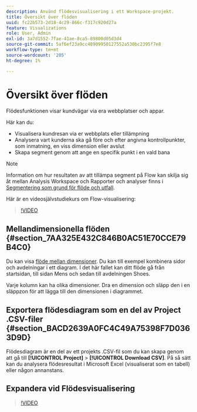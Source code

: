 ```yaml
---
description: Använd flödesvisualisering i ett Workspace-projekt.
title: Översikt över flöden
uuid: fc22b573-2d18-4c29-866c-f317c920d27a
feature: Visualizations
role: User, Admin
exl-id: 3a7d1552-7fae-41ae-8ca5-89800d05d3d4
source-git-commit: 5af6ef23a9cc48909950127552a530bc2395f7e8
workflow-type: tm+mt
source-wordcount: '205'
ht-degree: 1%

---
```


# Översikt över flöden

Flödesfunktionen visar kundvägar via era webbplatser och appar.

Här kan du:

* Visualisera kundresan via er webbplats eller tillämpning
* Analysera vart kunderna ska gå före och efter angivna kontrollpunkter, som inmatning, en viss dimension eller avslut
* Skapa segment genom att ange en specifik punkt i en vald bana

>[!NOTE]
>
>Information om hur resultaten av att tillämpa segment på Flow kan skilja sig åt mellan Analysis Workspace och Rapporter och analyser finns i [Segmentering som grund för flöde och utfall](/help/analyze/analysis-workspace/visualizations/fallout/fallout-flow.md).

Här är en videosjälvstudiekurs om Flow-visualisering:

>[!VIDEO](https://video.tv.adobe.com/v/24045/?quality=12)

## Mellandimensionella flöden {#section_7AA325E432C846B0AC51E70CCE79B4C0}

Du kan visa [flöde mellan dimensioner](/help/analyze/analysis-workspace/visualizations/c-flow/multi-dimensional-flow.md). Du kan till exempel kombinera sidor och avdelningar i ett diagram. I det här fallet kan ditt flöde gå från startsidan, till sidan Mens och sedan till avdelningen Shoes.

Varje kolumn kan ha olika dimensioner. Dra en dimension och släpp den i en släppzon för att lägga till den dimensionen i diagrammet.

## Exportera flödesdiagram som en del av Project .CSV-filer {#section_BACD2639A0FC4C49A75398F7D0363D9D}

Flödesdiagram är en del av ett projekts .CSV-fil som du kan skapa genom att gå till **[!UICONTROL Project]** > **[!UICONTROL Download CSV]**. På så sätt kan du analysera flödesresultat i Microsoft Excel (visualiserat som en tabell) eller någon annanstans.

## Expandera vid Flödesvisualisering

>[!VIDEO](https://video.tv.adobe.com/v/24044/?quality=12)
